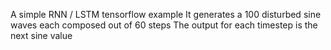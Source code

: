 A simple RNN / LSTM tensorflow example
It generates a 100 disturbed sine waves each composed out of 60 steps
The output for each timestep is the next sine value

